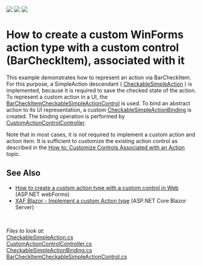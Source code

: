 <!-- default badges list -->
![](https://img.shields.io/endpoint?url=https://codecentral.devexpress.com/api/v1/VersionRange/128588503/22.2.6%2B)
[![](https://img.shields.io/badge/Open_in_DevExpress_Support_Center-FF7200?style=flat-square&logo=DevExpress&logoColor=white)](https://supportcenter.devexpress.com/ticket/details/E1977)
[![](https://img.shields.io/badge/📖_How_to_use_DevExpress_Examples-e9f6fc?style=flat-square)](https://docs.devexpress.com/GeneralInformation/403183)
<!-- default badges end -->
# How to create a custom WinForms action type with a custom control (BarCheckItem), associated with it


This example demonstrates how to represent an action via BarCheckItem. For this purpose, a SimpleAction descendant ( [CheckableSimpleAction](CS/EFCore/CustomActionEF/CustomActionEF.Module/CheckableSimpleAction.cs) ) is implemented, because it is required to save the checked state of the action. To represent a custom action in a UI, the [BarCheckItemCheckableSimpleActionControl](CS/EFCore/CustomActionEF/CustomActionEF.Win/ActionControls/BarCheckItemCheckableSimpleActionControl.cs) is used. To bind an abstract action to its UI representation, a custom [CheckableSimpleActionBinding](CS/EFCore/CustomActionEF/CustomActionEF.Win/ActionControls/CheckableSimpleActionBinding.cs) is created. The binding operation is performed by [CustomActionControlController](CS/EFCore/CustomActionEF/CustomActionEF.Win/Controllers/CustomActionControlController.cs).

Note that in most cases, it is not required to implement a custom action and action item. It is sufficient to customize the existing action control as described in the <a href="http://documentation.devexpress.com/#Xaf/CustomDocument3183"><u>How to: Customize Controls Associated with an Action</u></a> topic.

## See Also

 - <a href="https://www.devexpress.com/Support/Center/p/E4357">How to create a custom action type with a custom control in Web</a> (ASP.NET webForms)
 - [XAF Blazor - Implement a custom Action type](https://github.com/DevExpress-Examples/xaf-custom-action-type-blazor) (ASP.NET Core Blazor Server)

<br/>

*Files to look at:*  
[CheckableSimpleAction.cs](CS/EFCore/CustomActionEF/CustomActionEF.Module/CheckableSimpleAction.cs)  
[CustomActionControlController.cs](CS/EFCore/CustomActionEF/CustomActionEF.Win/Controllers/CustomActionControlController.cs)  
[CheckableSimpleActionBinding.cs](CS/EFCore/CustomActionEF/CustomActionEF.Win/ActionControls/CheckableSimpleActionBinding.cs)  
[BarCheckItemCheckableSimpleActionControl.cs](CS/EFCore/CustomActionEF/CustomActionEF.Win/ActionControls/BarCheckItemCheckableSimpleActionControl.cs)  
